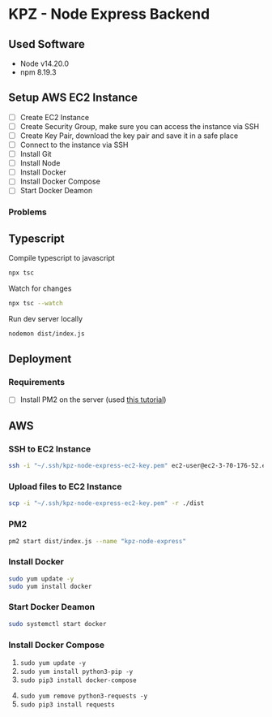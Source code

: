 # KPZ - Node Express Backend

## Used Software

- Node v14.20.0
- npm 8.19.3

## Setup AWS EC2 Instance

- [ ] Create EC2 Instance
- [ ] Create Security Group, make sure you can access the instance via SSH
- [ ] Create Key Pair, download the key pair and save it in a safe place
- [ ] Connect to the instance via SSH
- [ ] Install Git
- [ ] Install Node
- [ ] Install Docker
- [ ] Install Docker Compose
- [ ] Start Docker Deamon

### Problems

## Typescript

Compile typescript to javascript

```bash
npx tsc
```

Watch for changes

```bash
npx tsc --watch
```

Run dev server locally

```bash
nodemon dist/index.js
```

## Deployment

### Requirements

- [ ] Install PM2 on the server (used [this tutorial](https://medium.com/monstar-lab-bangladesh-engineering/deploying-node-js-apps-in-amazon-linux-with-pm2-7fc3ef5897bb))

## AWS

### SSH to EC2 Instance

```bash
ssh -i "~/.ssh/kpz-node-express-ec2-key.pem" ec2-user@ec2-3-70-176-52.eu-central-1.compute.amazonaws.com
````

### Upload files to EC2 Instance

```bash
scp -i "~/.ssh/kpz-node-express-ec2-key.pem" -r ./dist
```

### PM2

```bash
pm2 start dist/index.js --name "kpz-node-express"
```

### Install Docker

```bash
sudo yum update -y
sudo yum install docker
````

### Start Docker Deamon

```bash
sudo systemctl start docker
```

### Install Docker Compose

1. ```sudo yum update -y```
2. ```sudo yum install python3-pip -y```
3. ```sudo pip3 install docker-compose```

<!-- If 3 errors because can't uninstall request contuniue with 4 and 5 and then try again 3 -->

4. ```sudo yum remove python3-requests -y```
5. ```sudo pip3 install requests```
